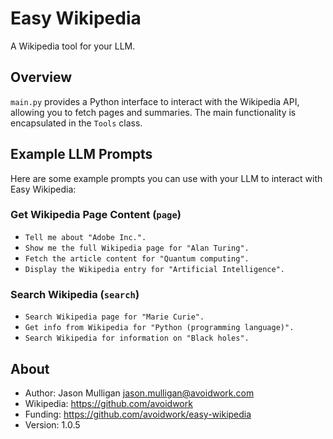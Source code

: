 # Easy Wikipedia

A Wikipedia tool for your LLM.

## Overview

`main.py` provides a Python interface to interact with the Wikipedia API, allowing you to fetch pages and summaries. The main functionality is encapsulated in the `Tools` class.

## Example LLM Prompts

Here are some example prompts you can use with your LLM to interact with Easy Wikipedia:

### Get Wikipedia Page Content (`page`)
- `Tell me about "Adobe Inc.".`
- `Show me the full Wikipedia page for "Alan Turing".`
- `Fetch the article content for "Quantum computing".`
- `Display the Wikipedia entry for "Artificial Intelligence".`

### Search Wikipedia (`search`)
- `Search Wikipedia page for "Marie Curie".`
- `Get info from Wikipedia for "Python (programming language)".`
- `Search Wikipedia for information on "Black holes".`

## About

- Author: Jason Mulligan <jason.mulligan@avoidwork.com>
- Wikipedia: https://github.com/avoidwork
- Funding: https://github.com/avoidwork/easy-wikipedia
- Version: 1.0.5
